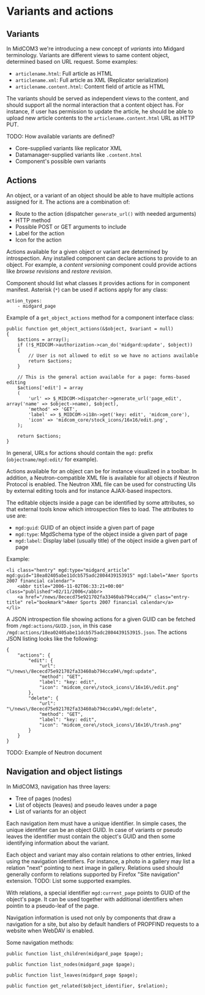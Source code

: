 Variants and actions
====================

## Variants

In MidCOM3 we're introducing a new concept of _variants_ into Midgard terminology. Variants are different views to same content object, determined based on URL request. Some examples:

* `articlename.html`: Full article as HTML
* `articlename.xml`: Full article as XML (Replicator serialization)
* `articlename.content.html`: Content field of article as HTML

The variants should be served as independent views to the content, and should support all the normal interaction that a content object has. For instance, if user has permission to update the article, he should be able to upload new article contents to the `articlename.content.html` URL as HTTP PUT.

TODO: How available variants are defined?

* Core-supplied variants like replicator XML
* Datamanager-supplied variants like `.content.html`
* Component's possible own variants

## Actions

An object, or a variant of an object should be able to have multiple actions assigned for it. The actions are a combination of:

* Route to the action (dispatcher `generate_url()` with needed arguments)
* HTTP method
* Possible POST or GET arguments to include
* Label for the action
* Icon for the action

Actions available for a given object or variant are determined by introspection. Any installed component can declare actions to provide to an object. For example, a _content versioning_ component could provide actions like _browse revisions_ and _restore revision_.

Component should list what classes it provides actions for in component manifest. Asterisk (`*`) can be used if actions apply for any  class:

    action_types:
        - midgard_page

Example of a `get_object_actions` method for a component interface class:

    public function get_object_actions(&$object, $variant = null)
    {
        $actions = array();
        if (!$_MIDCOM->authorization->can_do('midgard:update', $object))
        {
            // User is not allowed to edit so we have no actions available
            return $actions;
        }
        
        // This is the general action available for a page: forms-based editing
        $actions['edit'] = array
        (
            'url' => $_MIDCOM->dispatcher->generate_url('page_edit', array('name' => $object->name), $object),
            'method' => 'GET',
            'label' => $_MIDCOM->i18n->get('key: edit', 'midcom_core'),
            'icon' => 'midcom_core/stock_icons/16x16/edit.png',
        );

        return $actions;
    }

In general, URLs for actions should contain the `mgd:` prefix (`objectname/mgd:edit/` for example).

Actions available for an object can be for instance visualized in a toolbar. In addition, a Neutron-compatible XML file is available for all objects if Neutron Protocol is enabled. The Neutron XML file can be used for constructing UIs by external editing tools and for instance AJAX-based inspectors.

The editable objects inside a page can be identified by some attributes, so that external tools know which introspection files to load. The attributes to use are:

* `mgd:guid`: GUID of an object inside a given part of page
* `mgd:type`: MgdSchema type of the object inside a given part of page
* `mgd:label`: Display label (usually title) of the object inside a given part of page

Example:

    <li class="hentry" mgd:type="midgard_article" mgd:guid="18ea02405abe11dcb575adc2804439153915" mgd:label="Amer Sports 2007 financial calendar">
        <abbr title="2006-11-02T06:33:21+00:00" class="published">02/11/2006</abbr>
        <a href="/news/8ececd75e921702fa33460ab794cca94/" class="entry-title" rel="bookmark">Amer Sports 2007 financial calendar</a>
    </li>

A JSON introspection file showing actions for a given GUID can be fetched from `/mgd:actions/GUID.json`, in this case `/mgd:actions/18ea02405abe11dcb575adc2804439153915.json`. The actions JSON listing looks like the following:

    {
        "actions": {
            "edit": {
                "url": "\/news\/8ececd75e921702fa33460ab794cca94\/mgd:update",
                "method": "GET",
                "label": "key: edit",
                "icon": "midcom_core\/stock_icons\/16x16\/edit.png"
            },
            "delete": {
                "url": "\/news\/8ececd75e921702fa33460ab794cca94\/mgd:delete",
                "method": "GET",
                "label": "key: edit",
                "icon": "midcom_core\/stock_icons\/16x16\/trash.png"
            }
        }
    }

TODO: Example of Neutron document

## Navigation and object listings

In MidCOM3, navigation has three layers:

* Tree of pages (nodes)
* List of objects (leaves) and pseudo leaves under a page
* List of variants for an object

Each navigation item must have a unique identifier. In simple cases, the unique identifier can be an object GUID. In case of variants or pseudo leaves the identifier must contain the object's GUID and then some identifying information about the variant.

Each object and variant may also contain relations to other entries, linked using the navigation identifiers. For instance, a photo in a gallery may list a relation "next" pointing to next image in gallery. Relations used should generally conform to relations supported by Firefox "Site navigation" extension. TODO: List some supported examples.

With relations, a special identifier `mgd:current_page` points to GUID of the object's page. It can be used together with additional identifiers when pointin to a pseudo-leaf of the page.

Navigation information is used not only by components that draw a navigation for a site, but also by default handlers of PROPFIND requests to a website when WebDAV is enabled.

Some navigation methods:

    public function list_children(midgard_page $page);
    
    public function list_nodes(midgard_page $page);
    
    public function list_leaves(midgard_page $page);
    
    public function get_related($object_identifier, $relation);